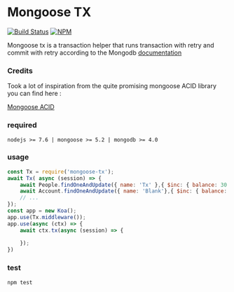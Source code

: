 # Mongoose TX

[![Build Status](https://travis-ci.org/hermesdj/mongoose-tx.svg?branch=master)](https://travis-ci.org/hermesdj/mongoose-tx/)
[![NPM](https://nodei.co/npm/mongoose-tx.png?compact=true)](https://npmjs.org/package/mongoose-tx)

Mongoose tx is a transaction helper that runs transaction with retry and commit with retry according to the Mongodb 
[documentation](https://docs.mongodb.com/manual/core/transactions/)

### Credits

Took a lot of inspiration from the quite promising mongoose ACID library you can find here :

[Mongoose ACID](https://www.npmjs.com/package/mongoose-acid)

### required

```
nodejs >= 7.6 | mongoose >= 5.2 | mongodb >= 4.0
```

### usage

```javascript
const Tx = require('mongoose-tx');
await Tx( async (session) => {
    await People.findOneAndUpdate({ name: 'Tx' },{ $inc: { balance: 30 } },{ session });
    await Account.findOneAndUpdate({ name: 'Blank'},{ $inc: { balance: -30 } },{ session });
    // ... 
});
const app = new Koa();
app.use(Tx.middleware());
app.use(async (ctx) => {
    await ctx.tx(async (session) => {
      
    });
})
```

### test

```
npm test
```
